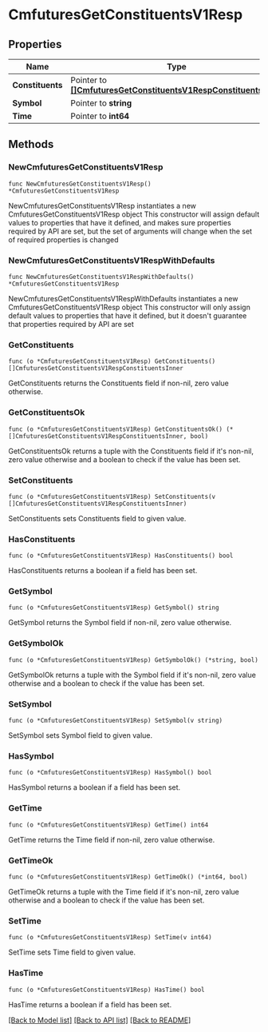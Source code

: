# CmfuturesGetConstituentsV1Resp

## Properties

Name | Type | Description | Notes
------------ | ------------- | ------------- | -------------
**Constituents** | Pointer to [**[]CmfuturesGetConstituentsV1RespConstituentsInner**](CmfuturesGetConstituentsV1RespConstituentsInner.md) |  | [optional] 
**Symbol** | Pointer to **string** |  | [optional] 
**Time** | Pointer to **int64** |  | [optional] 

## Methods

### NewCmfuturesGetConstituentsV1Resp

`func NewCmfuturesGetConstituentsV1Resp() *CmfuturesGetConstituentsV1Resp`

NewCmfuturesGetConstituentsV1Resp instantiates a new CmfuturesGetConstituentsV1Resp object
This constructor will assign default values to properties that have it defined,
and makes sure properties required by API are set, but the set of arguments
will change when the set of required properties is changed

### NewCmfuturesGetConstituentsV1RespWithDefaults

`func NewCmfuturesGetConstituentsV1RespWithDefaults() *CmfuturesGetConstituentsV1Resp`

NewCmfuturesGetConstituentsV1RespWithDefaults instantiates a new CmfuturesGetConstituentsV1Resp object
This constructor will only assign default values to properties that have it defined,
but it doesn't guarantee that properties required by API are set

### GetConstituents

`func (o *CmfuturesGetConstituentsV1Resp) GetConstituents() []CmfuturesGetConstituentsV1RespConstituentsInner`

GetConstituents returns the Constituents field if non-nil, zero value otherwise.

### GetConstituentsOk

`func (o *CmfuturesGetConstituentsV1Resp) GetConstituentsOk() (*[]CmfuturesGetConstituentsV1RespConstituentsInner, bool)`

GetConstituentsOk returns a tuple with the Constituents field if it's non-nil, zero value otherwise
and a boolean to check if the value has been set.

### SetConstituents

`func (o *CmfuturesGetConstituentsV1Resp) SetConstituents(v []CmfuturesGetConstituentsV1RespConstituentsInner)`

SetConstituents sets Constituents field to given value.

### HasConstituents

`func (o *CmfuturesGetConstituentsV1Resp) HasConstituents() bool`

HasConstituents returns a boolean if a field has been set.

### GetSymbol

`func (o *CmfuturesGetConstituentsV1Resp) GetSymbol() string`

GetSymbol returns the Symbol field if non-nil, zero value otherwise.

### GetSymbolOk

`func (o *CmfuturesGetConstituentsV1Resp) GetSymbolOk() (*string, bool)`

GetSymbolOk returns a tuple with the Symbol field if it's non-nil, zero value otherwise
and a boolean to check if the value has been set.

### SetSymbol

`func (o *CmfuturesGetConstituentsV1Resp) SetSymbol(v string)`

SetSymbol sets Symbol field to given value.

### HasSymbol

`func (o *CmfuturesGetConstituentsV1Resp) HasSymbol() bool`

HasSymbol returns a boolean if a field has been set.

### GetTime

`func (o *CmfuturesGetConstituentsV1Resp) GetTime() int64`

GetTime returns the Time field if non-nil, zero value otherwise.

### GetTimeOk

`func (o *CmfuturesGetConstituentsV1Resp) GetTimeOk() (*int64, bool)`

GetTimeOk returns a tuple with the Time field if it's non-nil, zero value otherwise
and a boolean to check if the value has been set.

### SetTime

`func (o *CmfuturesGetConstituentsV1Resp) SetTime(v int64)`

SetTime sets Time field to given value.

### HasTime

`func (o *CmfuturesGetConstituentsV1Resp) HasTime() bool`

HasTime returns a boolean if a field has been set.


[[Back to Model list]](../README.md#documentation-for-models) [[Back to API list]](../README.md#documentation-for-api-endpoints) [[Back to README]](../README.md)


